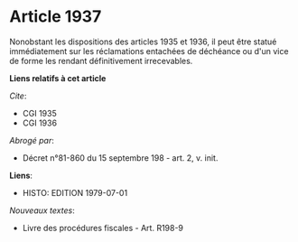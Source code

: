 # Article 1937

Nonobstant les dispositions des articles 1935 et 1936, il peut être statué immédiatement sur les réclamations entachées de
déchéance ou d'un vice de forme les rendant définitivement irrecevables.

**Liens relatifs à cet article**

_Cite_:

  - CGI 1935
  - CGI 1936

_Abrogé par_:

  - Décret n°81-860 du 15 septembre 198 - art. 2, v. init.

**Liens**:

  - HISTO: EDITION 1979-07-01

_Nouveaux textes_:

  - Livre des procédures fiscales - Art. R198-9
